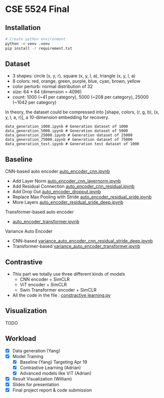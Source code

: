 # CSE 5524 Final

## Installation

```sh
# Create python environment
python -m venv .venv
pip install -r requirement.txt
```

## Dataset

- 3 shapes: circle (x, y, r), square (x, y, l, a), triangle (x, y, l, a)
- 8 colors: red, orange, green, purple, blue, cyan, brown, yellow
- color perturb: normal distribution of 32
- size: 64 * 64 (dimension = 4096)
- count: 1000 (~41 per category), 5000 (~208 per category), 25000 (~1042 per category)

In theory, the dataset could be compressed into [shape, colors, (r, g, b), (x, y, l, a, r)], a 10-dimension embedding for recovery.

```text
data_generation_1000.ipynb # Generation dataset of 1000
data_generation_5000.ipynb # Generation dataset of 5000
data_generation_25000.ipynb # Generation dataset of 25000
data_generation_75000.ipynb # Generation dataset of 75000
data_generation_test.ipynb # Generation test dataset of 1000
```

## Baseline

CNN-based auto encoder [auto_encoder_cnn.ipynb](./auto_encoder_cnn.ipynb)

- Add Layer Norm [auto_encoder_cnn_layernorm.ipynb](./auto_encoder_cnn_layernorm.ipynb)
- Add Residual Connection [auto_encoder_cnn_residual.ipynb](./auto_encoder_cnn_residual.ipynb)
- Add Drop Out [auto_encoder_dropout.ipynb](./auto_encoder_dropout.ipynb)
- Replace Max Pooling with Stride [auto_encoder_residual_sride.ipynb](./auto_encoder_residual_sride.ipynb)
- More Layers [auto_encoder_residual_sride_deep.ipynb](./auto_encoder_residual_sride_deep.ipynb)

Transformer-based auto encoder

- [auto_encoder_transformer.ipynb](./auto_encoder_transformer.ipynb)

Variance Auto Encoder

- CNN-based [variance_auto_encoder_cnn_residual_stride_deep.ipynb](./variance_auto_encoder_cnn_residual_stride_deep.ipynb)
- Transformer-based [variance_auto_encoder_transformer.ipynb](./variance_auto_encoder_transformer.ipynb)

## Contrastive

- This part we totally use three different kinds of models
  - CNN encoder + SimCLR
  - ViT encoder + SimCLR
  - Swin Transformer encoder + SimCLR
-  All the code in the file : [constractive learning.py](./constractive)


## Visualization

TODO

## Workload

- [x] Data generation (Yang)
- [x] Model Training
  - [x] Baseline (Yang) Targeting Apr 19
  - [x] Contrastive Learning (Adrian)
  - [x] Advanced models like ViT (Adrian)
- [x] Result Visualization (William)
- [x] Slides for presentation
- [x] Final project report & code submission

